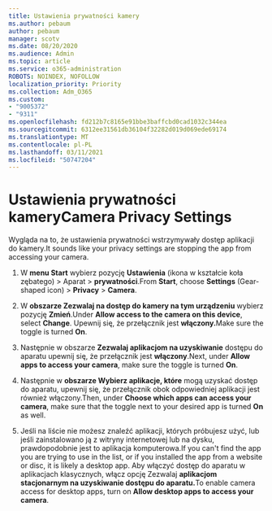 ```yaml
---
title: Ustawienia prywatności kamery
ms.author: pebaum
author: pebaum
manager: scotv
ms.date: 08/20/2020
ms.audience: Admin
ms.topic: article
ms.service: o365-administration
ROBOTS: NOINDEX, NOFOLLOW
localization_priority: Priority
ms.collection: Adm_O365
ms.custom:
- "9005372"
- "9311"
ms.openlocfilehash: fd212b7c8165e91bbe3baffcbd0cad1032c344ea
ms.sourcegitcommit: 6312ee31561db36104f32282d019d069ede69174
ms.translationtype: MT
ms.contentlocale: pl-PL
ms.lasthandoff: 03/11/2021
ms.locfileid: "50747204"
---
```

# <a name="camera-privacy-settings"></a><span data-ttu-id="f6fa5-102">Ustawienia prywatności kamery</span><span class="sxs-lookup"><span data-stu-id="f6fa5-102">Camera Privacy Settings</span></span>

<span data-ttu-id="f6fa5-103">Wygląda na to, że ustawienia prywatności wstrzymywały dostęp aplikacji do kamery.</span><span class="sxs-lookup"><span data-stu-id="f6fa5-103">It sounds like your privacy settings are stopping the app from accessing your camera.</span></span>

1.  <span data-ttu-id="f6fa5-104">W **menu Start** wybierz pozycję **Ustawienia** (ikona w kształcie koła zębatego) > Aparat   >  **prywatności**.</span><span class="sxs-lookup"><span data-stu-id="f6fa5-104">From **Start**, choose **Settings** (Gear-shaped icon) > **Privacy** > **Camera**.</span></span>

2.  <span data-ttu-id="f6fa5-105">W **obszarze Zezwalaj na dostęp do kamery na tym urządzeniu** wybierz pozycję **Zmień**.</span><span class="sxs-lookup"><span data-stu-id="f6fa5-105">Under **Allow access to the camera on this device**, select **Change**.</span></span> <span data-ttu-id="f6fa5-106">Upewnij się, że przełącznik jest **włączony.**</span><span class="sxs-lookup"><span data-stu-id="f6fa5-106">Make sure the toggle is turned **On**.</span></span>

3.  <span data-ttu-id="f6fa5-107">Następnie w obszarze **Zezwalaj aplikacjom na uzyskiwanie** dostępu do aparatu upewnij się, że przełącznik jest **włączony**.</span><span class="sxs-lookup"><span data-stu-id="f6fa5-107">Next, under **Allow apps to access your camera**, make sure the toggle is turned **On**.</span></span>

4.  <span data-ttu-id="f6fa5-108">Następnie w **obszarze Wybierz aplikacje, które** mogą uzyskać dostęp do aparatu,  upewnij się, że przełącznik obok odpowiedniej aplikacji jest również włączony.</span><span class="sxs-lookup"><span data-stu-id="f6fa5-108">Then, under **Choose which apps can access your camera**, make sure that the toggle next to your desired app is turned **On** as well.</span></span>

5.  <span data-ttu-id="f6fa5-109">Jeśli na liście nie możesz znaleźć aplikacji, których próbujesz użyć, lub jeśli zainstalowano ją z witryny internetowej lub na dysku, prawdopodobnie jest to aplikacja komputerowa.</span><span class="sxs-lookup"><span data-stu-id="f6fa5-109">If you can't find the app you are trying to use in the list, or if you installed the app from a website or disc, it is likely a desktop app.</span></span> <span data-ttu-id="f6fa5-110">Aby włączyć dostęp do aparatu w aplikacjach klasycznych, włącz opcję Zezwalaj **aplikacjom stacjonarnym na uzyskiwanie dostępu do aparatu.**</span><span class="sxs-lookup"><span data-stu-id="f6fa5-110">To enable camera access for desktop apps, turn on **Allow desktop apps to access your camera**.</span></span>
